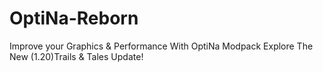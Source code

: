 # OptiNa-Reborn
Improve your Graphics &amp; Performance With OptiNa Modpack Explore The New (1.20)Trails &amp; Tales Update!
